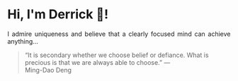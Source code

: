 # Hi, I'm Derrick 👋!
<p align="justify">I admire uniqueness and believe that a clearly focused mind can achieve anything...</p> 
<!-- #quote-start -->
<blockquote>&ldquo;It is secondary whether we choose belief or defiance. What is precious is that we are always able to choose.&rdquo; &mdash; <footer>Ming-Dao Deng</footer></blockquote>
<!-- #quote-end -->
